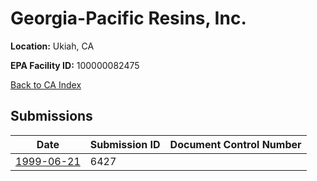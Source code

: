 # Georgia-Pacific Resins, Inc.

**Location:** Ukiah, CA

**EPA Facility ID:** 100000082475

[Back to CA Index](../../index.md)

## Submissions

| Date | Submission ID | Document Control Number |
|------|--------------|-------------------------|
| [1999-06-21](submissions/6427.md) | 6427 |  |

